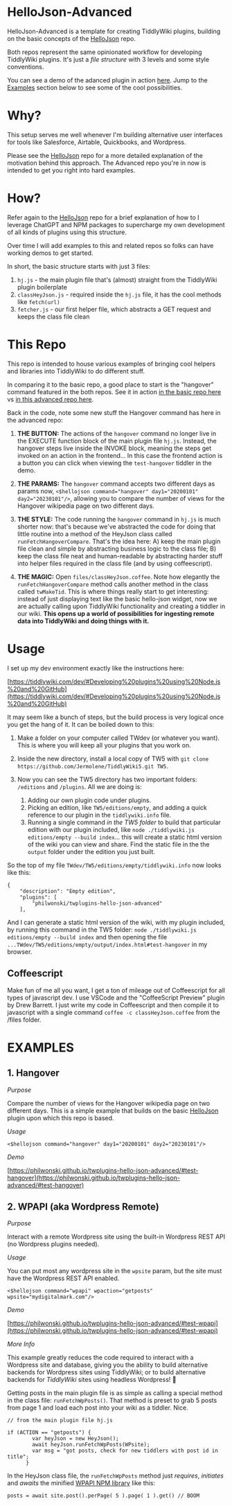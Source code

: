 # HelloJson-Advanced

HelloJson-Advanced is a template for creating TiddlyWiki plugins, building on the basic concepts of the [HelloJson](https://github.com/philwonski/twplugins-hello-json) repo.

Both repos represent the same opinionated workflow for developing TiddlyWiki plugins. It's just a *file structure* with 3 levels and some style conventions. 

You can see a demo of the adanced plugin in action [here](https://philwonski.github.io/twplugins-hello-json-advanced/#test-hangover). Jump to the [Examples](#examples) section below to see some of the cool possibilities.

# Why?

This setup serves me well whenever I'm building alternative user interfaces for tools like Salesforce, Airtable, Quickbooks, and Wordpress.

Please see the [HelloJson](https://github.com/philwonski/twplugins-hello-json) repo for a more detailed explanation of the motivation behind this approach. The Advanced repo you're in now is intended to get you right into hard examples.

# How?

Refer again to the [HelloJson](https://github.com/philwonski/twplugins-hello-json) repo for a brief explanation of how to I leverage ChatGPT and NPM packages to supercharge my own development of all kinds of plugins using this structure.

Over time I will add examples to this and related repos so folks can have working demos to get started.

In short, the basic structure starts with just 3 files:

1. `hj.js` - the main plugin file that's (almost) straight from the TiddlyWiki plugin boilerplate 
2. `classHeyJson.js` - required inside the `hj.js` file, it has the cool methods like `fetch(url)`
3. `fetcher.js` - our first helper file, which abstracts a GET request and keeps the class file clean

# This Repo

This repo is intended to house various examples of bringing cool helpers and libraries into TiddlyWiki to do different stuff. 

In comparing it to the basic repo, a good place to start is the "hangover" command featured in the both repos. See it in action [in the basic repo here](https://philwonski.github.io/twplugins-hello-json/#heyJay-test) vs [in this advanced repo here](https://philwonski.github.io/twplugins-hello-json-advanced/#test-hangover). 

Back in the code, note some new stuff the Hangover command has here in the advanced repo:

1. **THE BUTTON:** The actions of the `hangover` command no longer live in the EXECUTE function block of the main plugin file `hj.js`. Instead, the hangover steps live inside the INVOKE block, meaning the steps get invoked on an action in the frontend... In this case the frontend action is a button you can click when viewing the `test-hangover` tiddler in the demo. 

2. **THE PARAMS:** The `hangover` command accepts two different days as params now, `<$hellojson command="hangover" day1="20200101" day2="20230101"/>`, allowing you to compare the number of views for the Hangover wikipedia page on two different days.

3. **THE STYLE:** The code running the `hangover` command in `hj.js` is much shorter now: that's because we've abstracted the code for doing that little routine into a method of the HeyJson class called `runFetchHangoverCompare`. That's the idea here: A) keep the main plugin file clean and simple by abstracting business logic to the class file; B) keep the class file neat and human-readable by abstracting harder stuff into helper files required in the class file (and by using coffeescript).

4. **THE MAGIC:** Open `files/classHeyJson.coffee`. Note how elegantly the `runFetchHangoverCompare` method calls another method in the class called `twMakeTid`. This is where things really start to get interesting: instead of just displaying text like the basic hello-json widget, now we are actually calling upon TiddlyWiki functionality and creating a tiddler in our wiki. **This opens up a world of possibilities for ingesting remote data into TiddlyWiki and doing things with it.** 

# Usage

I set up my dev environment exactly like the instructions here: 

[https://tiddlywiki.com/dev/#Developing%20plugins%20using%20Node.js%20and%20GitHub](https://tiddlywiki.com/dev/#Developing%20plugins%20using%20Node.js%20and%20GitHub)

It may seem like a bunch of steps, but the build process is very logical once you get the hang of it. It can be boiled down to this:

1. Make a folder on your computer called TWdev (or whatever you want). This is where you will keep all your plugins that you work on.

2. Inside the new directory, install a local copy of TW5 with `git clone https://github.com/Jermolene/TiddlyWiki5.git TW5`.

3. Now you can see the TW5 directory has two important folders: `/editions` and `/plugins`. All we are doing is:
    1. Adding our own plugin code under plugins.
    2. Picking an edition, like `TW5/editions/empty`, and adding a quick reference to our plugin in the `tiddlywiki.info` file.
    3. Running a single command *in the TW5 folder* to build that particular edition with our plugin included, like `node ./tiddlywiki.js editions/empty --build index`... this will create a static html version of the wiki you can view and share. Find the static file in the the `output` folder under the edition you just built.

So the top of my file `TWdev/TW5/editions/empty/tiddlywiki.info` now looks like this:

```
{
	"description": "Empty edition",
	"plugins": [
		"philwonski/twplugins-hello-json-advanced"
	],

```

And I can generate a static html version of the wiki, with my plugin included, by running this command in the TW5 folder: `node ./tiddlywiki.js editions/empty --build index` and then opening the file `...TWdev/TW5/editions/empty/output/index.html#test-hangover` in my browser.

## Coffeescript

Make fun of me all you want, I get a ton of mileage out of Coffeescript for all types of javascript dev. I use VSCode and the "CoffeeScript Preview" plugin by Drew Barrett. I just write my code in Coffeescript and then compile it to javascript with a single command `coffee -c classHeyJson.coffee` from the /files folder.

# EXAMPLES

## 1. Hangover

*Purpose*

Compare the number of views for the Hangover wikipedia page on two different days. This is a simple example that builds on the basic [HelloJson](https://github.com/philwonski/twplugins-hello-json) plugin upon which this repo is based.

*Usage*

`<$hellojson command="hangover" day1="20200101" day2="20230101"/>`

*Demo*

[https://philwonski.github.io/twplugins-hello-json-advanced/#test-hangover](https://philwonski.github.io/twplugins-hello-json-advanced/#test-hangover)

## 2. WPAPI (aka Wordpress Remote)

*Purpose*

Interact with a remote Wordpress site using the built-in Wordpress REST API (no Wordpress plugins needed). 

*Usage*

You can put most any wordpress site in the `wpsite` param, but the site must have the Wordpress REST API enabled.

`<$hellojson command="wpapi" wpaction="getposts" wpsite="mydigitalmark.com"/>`

*Demo*

[https://philwonski.github.io/twplugins-hello-json-advanced/#test-wpapi](https://philwonski.github.io/twplugins-hello-json-advanced/#test-wpapi)

*More Info*

This example greatly reduces the code required to interact with a Wordpress site and database, giving you the ability to build alternative backends for Wordpress sites using TiddlyWiki; or to build alternative backends for *TiddlyWiki* sites using headless Wordpress! 🤯

Getting posts in the main plugin file is as simple as calling a special method in the class file: `runFetchWpPosts()`. That method is preset to grab 5 posts from page 1 and load each post into your wiki as a tiddler. Nice.

```
// from the main plugin file hj.js

if (ACTION == "getposts") {
        var heyJson = new HeyJson();
        await heyJson.runFetchWpPosts(WPsite);
        var msg = "got posts, check for new tiddlers with post id in title";
      }
```

In the HeyJson class file, the `runFetchWpPosts` method just *requires*, *initiates* and *awaits* the minified [WPAPI NPM library](https://www.npmjs.com/package/wpapi) like this:

```
posts = await site.post().perPage( 5 ).page( 1 ).get() // BOOM
```